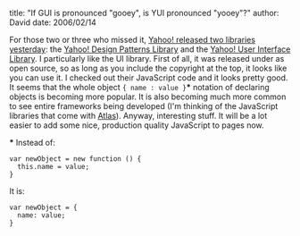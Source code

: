
title: "If GUI is pronounced \"gooey\", is YUI pronounced \"yooey\"?"
author: David
date: 2006/02/14

For those two or three who missed it, [Yahoo! released two libraries yesterday](http://www.yuiblog.com/): the [Yahoo! Design Patterns Library](http://developer.yahoo.net/ypatterns) and the [Yahoo! User Interface Library](http://developer.yahoo.net/yui). I particularly like the UI library. First of all, it was released under as open source, so as long as you include the copyright at the top, it looks like you can use it. I checked out their JavaScript code and it looks pretty good. It seems that the whole object `{ name : value }`__*__ notation of declaring objects is becoming more popular. It is also becoming much more common to see entire frameworks being developed (I'm thinking of the JavaScript libraries that come with [Atlas](http://atlas.asp.net)). Anyway, interesting stuff. It will be a lot easier to add some nice, production quality JavaScript to pages now.

__*__ Instead of:

    var newObject = new function () {
      this.name = value;
    }

It is:

    var newObject = {
      name: value;
    }
